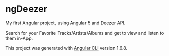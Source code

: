 # ngDeezer

My first Angular project, using Angular 5 and Deezer API.

Search for your Favorite Tracks/Artists/Albums and get to view and listen to them in-App.

This project was generated with [Angular CLI](https://github.com/angular/angular-cli) version 1.6.8.
